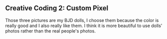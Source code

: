 ## Creative Coding 2: Custom Pixel

Those three pictures are my BJD dolls, I choose them because the color is really good and I also really like them. I think it is more beautiful to use dolls' photos rather than the real people's photos.